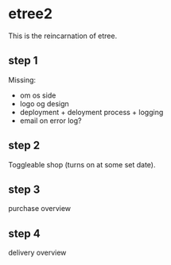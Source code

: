 etree2
======

This is the reincarnation of etree.

step 1
------

Missing:

- om os side
- logo og design
- deployment + deloyment process + logging
- email on error log?

step 2
------

Toggleable shop (turns on at some set date).

step 3
------

purchase overview

step 4
------

delivery overview
